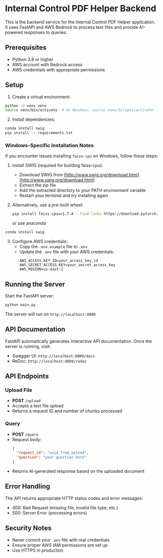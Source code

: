 # Internal Control PDF Helper Backend

This is the backend service for the Internal Control PDF Helper application. It uses FastAPI and AWS Bedrock to process text files and provide AI-powered responses to queries.

## Prerequisites

- Python 3.8 or higher
- AWS account with Bedrock access
- AWS credentials with appropriate permissions

## Setup

1. Create a virtual environment:
```bash
python -m venv venv
source venv/bin/activate  # On Windows: source venv/Scripts/activate
```

2. Install dependencies:
```bash
conda install swig
pip install -r requirements.txt
```

### Windows-Specific Installation Notes

If you encounter issues installing `faiss-cpu` on Windows, follow these steps:

1. Install SWIG (required for building faiss-cpu):
   - Download SWIG from [http://www.swig.org/download.html](http://www.swig.org/download.html)
   - Extract the zip file
   - Add the extracted directory to your PATH environment variable
   - Restart your terminal and try installing again

2. Alternatively, use a pre-built wheel:
   ```bash
   pip install faiss-cpu==1.7.4 --find-links https://download.pytorch.org/whl/torch_stable.html
   ```
   or use anaconda
  ```bash
  conda install swig
  ```

3. Configure AWS credentials:
   - Copy the `.env.example` file to `.env`
   - Update the `.env` file with your AWS credentials:
     ```
     AWS_ACCESS_KEY_ID=your_access_key_id
     AWS_SECRET_ACCESS_KEY=your_secret_access_key
     AWS_REGION=us-east-1
     ```

## Running the Server

Start the FastAPI server:
```bash
python main.py
```

The server will run on `http://localhost:8000`

## API Documentation

FastAPI automatically generates interactive API documentation. Once the server is running, visit:
- Swagger UI: `http://localhost:8000/docs`
- ReDoc: `http://localhost:8000/redoc`

## API Endpoints

### Upload File
- **POST** `/upload`
- Accepts a text file upload
- Returns a request ID and number of chunks processed

### Query
- **POST** `/query`
- Request body:
  ```json
  {
    "request_id": "uuid_from_upload",
    "question": "your question here"
  }
  ```
- Returns AI-generated response based on the uploaded document

## Error Handling

The API returns appropriate HTTP status codes and error messages:
- 400: Bad Request (missing file, invalid file type, etc.)
- 500: Server Error (processing errors)

## Security Notes

- Never commit your `.env` file with real credentials
- Ensure proper AWS IAM permissions are set up
- Use HTTPS in production 